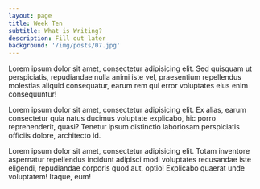 ```yaml
---
layout: page
title: Week Ten
subtitle: What is Writing?
description: Fill out later
background: '/img/posts/07.jpg'
---
```


Lorem ipsum dolor sit amet, consectetur adipisicing elit. Sed quisquam ut perspiciatis, repudiandae nulla animi iste vel, praesentium repellendus molestias aliquid consequatur, earum rem qui error voluptates eius enim consequuntur!

Lorem ipsum dolor sit amet, consectetur adipisicing elit. Ex alias, earum consectetur quia natus ducimus voluptate explicabo, hic porro reprehenderit, quasi? Tenetur ipsum distinctio laboriosam perspiciatis officiis dolore, architecto id.

Lorem ipsum dolor sit amet, consectetur adipisicing elit. Totam inventore aspernatur repellendus incidunt adipisci modi voluptates recusandae iste eligendi, repudiandae corporis quod aut, optio! Explicabo quaerat unde voluptatem! Itaque, eum!

